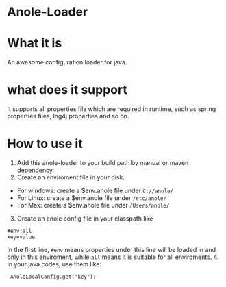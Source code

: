 # Anole-Loader
# What it is
An awesome configuration loader for java. 
# what does it support
It supports all properties file which are required in runtime, such as spring properties files, log4j properties and so on.
# How to use it
1. Add this anole-loader to your build path by manual or maven dependency.
2. Create an enviroment file in your disk.
 * For windows: create a $env.anole file under `C://anole/`
 * For Linux: create a $env.anole file under `/etc/anole/`
 * For Max: create a $env.anole file under `/Users/anole/`
3. Create an anole config file in your classpath like
  ```
  #env:all
  key=value
  ```
  In the first line, `#env` means properties under this line will be loaded in and only in this enviroment, while `all` means it is suitable for all enviroments.
4. In your java codes, use them like:
```
 AnoleLocalConfig.get("key");
```
